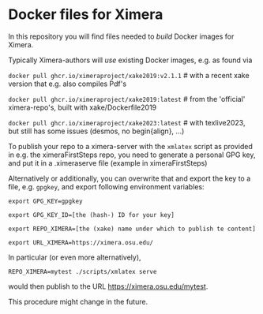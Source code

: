 # Docker files for Ximera

In this repository you will find files needed to *build* Docker images for Ximera. 

Typically Ximera-authors will *use* existing Docker images, e.g. as found via

`docker pull ghcr.io/ximeraproject/xake2019:v2.1.1`   # with a recent xake version that e.g. also compiles Pdf's


`docker pull ghcr.io/ximeraproject/xake2019:latest`   # from the 'official' ximera-repo's, built with xake/Dockerfile2019

`docker pull ghcr.io/ximeraproject/xake2023:latest`  # with texlive2023, but still has some issues  (desmos, no begin{align}, ...)


To publish your repo to a ximera-server with the `xmlatex` script as provided in e.g. the ximeraFirstSteps repo, you need to generate a personal GPG key,
and put it in a .ximeraserve file  (example in ximeraFirstSteps)

Alternatively or additionally, you can overwrite that and export the key to a file, e.g. `gpgkey`, and export following environment variables:
  
`export GPG_KEY=gpgkey`

`export GPG_KEY_ID=[the (hash-) ID for your key]`

`export REPO_XIMERA=[the (xake) name under which to publish te content]`

`export URL_XIMERA=https://ximera.osu.edu/`

In particular (or even more alternatively),

`REPO_XIMERA=mytest ./scripts/xmlatex serve`

would then publish to the URL https://ximera.osu.edu/mytest.

This procedure might change in the future.


